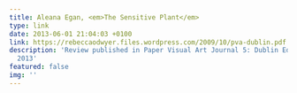 ```yaml
---
title: Aleana Egan, <em>The Sensitive Plant</em>
type: link
date: 2013-06-01 21:04:03 +0100
link: https://rebeccaodwyer.files.wordpress.com/2009/10/pva-dublin.pdf
description: 'Review published in Paper Visual Art Journal 5: Dublin Edition, June
  2013'
featured: false
img: ''
---
```

